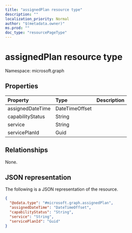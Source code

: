 ```yaml
---
title: "assignedPlan resource type"
description: ""
localization_priority: Normal
author: "$(metadata.owner)"
ms.prod: ""
doc_type: "resourcePageType"
---
```


# assignedPlan resource type

Namespace: microsoft.graph

## Properties

| Property         | Type           | Description |
| :--------------- | :------------- | :---------- |
| assignedDateTime | DateTimeOffset |             |
| capabilityStatus | String         |             |
| service          | String         |             |
| servicePlanId    | Guid           |             |

## Relationships

None.

## JSON representation

The following is a JSON representation of the resource.

<!-- {
  "blockType": "resource",
  "@odata.type": "microsoft.graph.assignedPlan",
}
-->

```json
{
  "@odata.type": "#microsoft.graph.assignedPlan",
  "assignedDateTime": "DateTimeOffset",
  "capabilityStatus": "String",
  "service": "String",
  "servicePlanId": "Guid"
}
```
